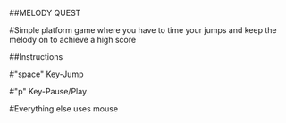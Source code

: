 ##MELODY QUEST

#Simple platform game where you have to time your jumps and keep the melody on to achieve a high score

##Instructions

#"space" Key-Jump

#"p" Key-Pause/Play

#Everything else uses mouse

